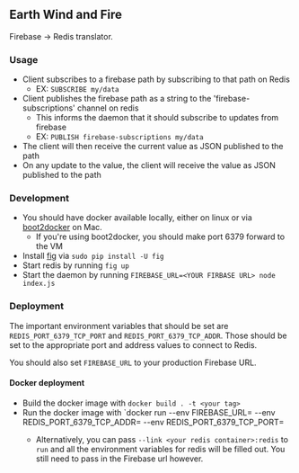 Earth Wind and Fire
-------------------

Firebase -> Redis translator.

### Usage

- Client subscribes to a firebase path by subscribing to that path on Redis
  - EX: `SUBSCRIBE my/data`
- Client publishes the firebase path as a string to the 'firebase-subscriptions' channel on redis
  - This informs the daemon that it should subscribe to updates from firebase
  - EX: `PUBLISH firebase-subscriptions my/data`
- The client will then receive the current value as JSON published to the path
- On any update to the value, the client will receive the value as JSON published to the path

### Development

- You should have docker available locally, either on linux or via [boot2docker](http://boot2docker.io/) on Mac.
  - If you're using boot2docker, you should make port 6379 forward to the VM
- Install [fig](http://www.fig.sh/) via `sudo pip install -U fig`
- Start redis by running `fig up`
- Start the daemon by running `FIREBASE_URL=<YOUR FIRBASE URL> node index.js`

### Deployment

The important environment variables that should be set are `REDIS_PORT_6379_TCP_PORT` and `REDIS_PORT_6379_TCP_ADDR`. Those should be set to the appropriate port and address values to connect to Redis.

You should also set `FIREBASE_URL` to your production Firebase URL.

#### Docker deployment

- Build the docker image with `docker build . -t <your tag>`
- Run the docker image with `docker run --env FIREBASE_URL=<YOUR FIREBASE URL> --env REDIS_PORT_6379_TCP_ADDR=<YOUR REDIS SERVER ADDRESS> --env REDIS_PORT_6379_TCP_PORT=<YOUR REDIS PORT> <your tag>
  - Alternatively, you can pass `--link <your redis container>:redis` to `run` and all the environment variables for redis will be filled out. You still need to pass in the Firebase url however.
